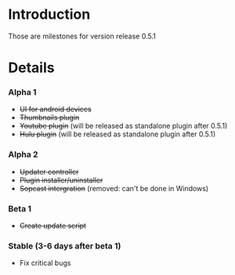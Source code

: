 # Introduction #

Those are milestones for version release 0.5.1

# Details #

### Alpha 1 ###
  * ~~UI for android devices~~
  * ~~Thumbnails plugin~~
  * ~~Youtube plugin~~ (will be released as standalone plugin after 0.5.1)
  * ~~Hulu plugin~~ (will be released as standalone plugin after 0.5.1)

### Alpha 2 ###
  * ~~Updater controller~~
  * ~~Plugin installer/uninstaller~~
  * ~~Sopcast intergration~~ (removed: can't be done in Windows)

### Beta 1 ###
  * ~~Create update script~~

### Stable (3-6 days after beta 1) ###
  * Fix critical bugs